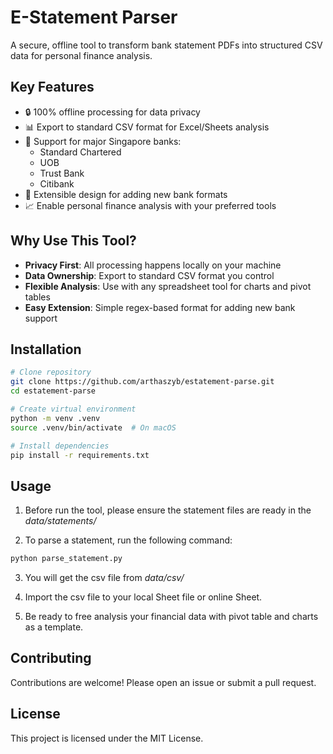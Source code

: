 # E-Statement Parser

A secure, offline tool to transform bank statement PDFs into structured CSV data for personal finance analysis.

## Key Features

- 🔒 100% offline processing for data privacy
- 📊 Export to standard CSV format for Excel/Sheets analysis
- 🏦 Support for major Singapore banks:
  - Standard Chartered
  - UOB
  - Trust Bank
  - Citibank
- 🔄 Extensible design for adding new bank formats
- 📈 Enable personal finance analysis with your preferred tools

## Why Use This Tool?

- **Privacy First**: All processing happens locally on your machine
- **Data Ownership**: Export to standard CSV format you control
- **Flexible Analysis**: Use with any spreadsheet tool for charts and pivot tables
- **Easy Extension**: Simple regex-based format for adding new bank support

## Installation

```bash
# Clone repository
git clone https://github.com/arthaszyb/estatement-parse.git
cd estatement-parse

# Create virtual environment
python -m venv .venv
source .venv/bin/activate  # On macOS

# Install dependencies
pip install -r requirements.txt
```

## Usage

1. Before run the tool, please ensure the statement files are ready in the *data/statements/*

2. To parse a statement, run the following command:

```sh
python parse_statement.py
```

3. You will get the csv file from *data/csv/*

4. Import the csv file to your local Sheet file or online Sheet.

5. Be ready to free analysis your financial data with pivot table and charts as a template.

## Contributing

Contributions are welcome! Please open an issue or submit a pull request.

## License

This project is licensed under the MIT License.